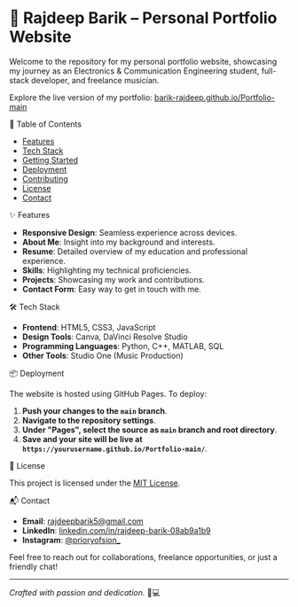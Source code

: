 # 🎨 Rajdeep Barik – Personal Portfolio Website

Welcome to the repository for my personal portfolio website, showcasing my journey as an Electronics & Communication Engineering student, full-stack developer, and freelance musician.

Explore the live version of my portfolio: [barik-rajdeep.github.io/Portfolio-main](https://barik-rajdeep.github.io/Portfolio-main/)

 🧾 Table of Contents

* [Features](#features)
* [Tech Stack](#tech-stack)
* [Getting Started](#getting-started)
* [Deployment](#deployment)
* [Contributing](#contributing)
* [License](#license)
* [Contact](#contact)

 ✨ Features

* **Responsive Design**: Seamless experience across devices.
* **About Me**: Insight into my background and interests.
* **Resume**: Detailed overview of my education and professional experience.
* **Skills**: Highlighting my technical proficiencies.
* **Projects**: Showcasing my work and contributions.
* **Contact Form**: Easy way to get in touch with me.

 🛠️ Tech Stack

* **Frontend**: HTML5, CSS3, JavaScript
* **Design Tools**: Canva, DaVinci Resolve Studio
* **Programming Languages**: Python, C++, MATLAB, SQL
* **Other Tools**: Studio One (Music Production)

 📦 Deployment

The website is hosted using GitHub Pages. To deploy:

1. **Push your changes to the `main` branch**.
2. **Navigate to the repository settings**.
3. **Under "Pages", select the source as `main` branch and root directory**.
4. **Save and your site will be live at `https://yourusername.github.io/Portfolio-main/`**.


 📄 License

This project is licensed under the [MIT License](LICENSE).

 📬 Contact

* **Email**: [rajdeepbarik5@gmail.com](mailto:rajdeepbarik5@gmail.com)
* **LinkedIn**: [linkedin.com/in/rajdeep-barik-08ab9a1b9](https://www.linkedin.com/in/rajdeep-barik-08ab9a1b9)
* **Instagram**: [@prioryofsion_]([https://www.instagram.com/prioryofsion_/])

Feel free to reach out for collaborations, freelance opportunities, or just a friendly chat!

---

*Crafted with passion and dedication.* 🎵💻



